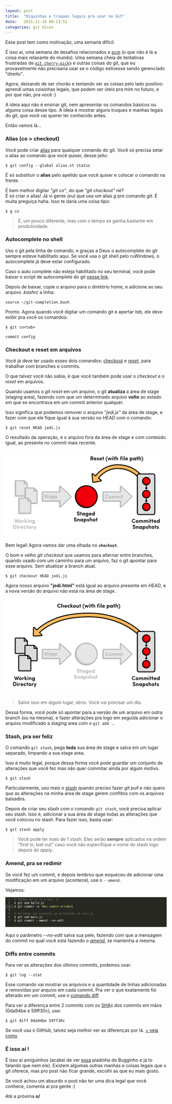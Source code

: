 ```yaml
---
layout: post
title:  "Diquinhas e truques legais pra usar no Git"
date:   2015-11-18 00:13:52
categories: git dicas
---
```

Esse post tem como motivação, uma semana difícil. 

É isso aí, uma semana de desafios relacionados a [scm][scmlink] (o que não é lá a coisa mais relaxante do mundo). Uma semana cheia de tentativas frustradas de [`git cherry-pick`][cherrypick]s e outras coisas do git, que eu provavelmente não precisaria usar se o código estivesse sendo gerenciado "direito". 

Agora, deixando de ser chorão e tentando ver as coisas pelo lado positivo: aprendi umas coisinhas legais, que podem ser úteis pra mim no futuro, e por que não, pra você :)

A ideia aqui não é ensinar git, nem apresentar os comandos básicos ou alguma coisa desse tipo. A ideia é mostrar alguns truques e manhas legais do git, que você vai querer ter conhecido antes. 

Então vamos lá...


### Alias (co > checkout)
Você pode criar [alias][alias] para qualquer comando do git. 
Você só precisa setar o alias ao comando que você quiser, desse jeito: 

```
$ git config --global alias.st status 
```

É só substituir o **alias** pelo apelido que você quiser e colocar o comando na frente. 

É bem melhor digitar *"git co"*, do que *"git checkout"* né?  
É só criar o alias! Já vi gente *(eu)* que usa um alias *g* pro comando *git*. É muita preguiça haha. Isso te daria uma coisa tipo: 

```
$ g co
```

> É, um pouco diferente, mas com o tempo se ganha bastante em produtividade. 


### Autocomplete no shell

Uso o git pela linha de comando, e graças a Deus o autocomplete do git sempre esteve habilitado aqui. Se você usa o git shell pelo ruWindows, o autocomplete já deve estar configurado.

Caso o auto complete não esteja habilitado no seu terminal, você pode baixar o script de autocomplete do git [nesse link](https://github.com/git/git/blob/master/contrib/completion/git-completion.bash).

Depois de baixar, copie o arquivo para o diretório home, e  adicione ao seu arquivo *.bashrc* a linha:

```
source ~/git-completion.bash
```

Pronto. Agora quando você digitar um comando git e apertar *tab*, ele deve exibir pra você os comandos:

```
$ git co<tab>
```

```
commit config
```

### Checkout e reset em arquivos

Você já deve ter usado esses dois comandos:  [checkout][checkout] e *[reset][reset]*, para trabalhar com branches e commits. 

O que talvez você não sabia, é que você também pode usar o *checkout* e o *reset*  em arquivos.

Quando usamos o *git reset* em um arquivo, o git **atualiza** a área de stage (staging area), fazendo com que um determinado arquivo **volte** ao estado em que se encontrava em um commit anterior qualquer.

Isso significa que podemos remover o arquivo *"jedi.js"* da área de stage, e fazer com que ele fique igual à sua versão no *HEAD* com o comando:

```
$ git reset HEAD jedi.js
```

O resultado da operação, é o arquivo fora da área de stage e com conteúdo igual, ao presente no commit mais recente. 

![Reset File](https://raw.githubusercontent.com/andreybleme/andreybleme.github.io/master/assets/img/resetfile.png "git reset file")

Bem legal!
Agora vamos dar uma olhada no **`checkout`**.

O bom e velho *git checkout* que usamos para alternar entre branches, quando usado com um caminho para um arquivo, faz o git apontar para esse arquivo. Sem atualizar a branch atual.

```
$ git checkout HEAD jedi.js
```

Agora nosso arquivo **"jedi.html"** está igual ao arquivo presente em *HEAD*, e a nova versão do arquivo não está na área de stage.

![Checkout File](https://raw.githubusercontent.com/andreybleme/andreybleme.github.io/master/assets/img/checkoutfile.png "git checkout file")


> Salve isso em algum lugar, sério. Você vai precisar um dia.     


Dessa forma, você pode só apontar para a versão de um arquivo em outra branch (ou na mesma), e fazer alterações pra logo em seguida adicionar o arquivo modificado a staging area com o `git add .`. 

### Stash, pra ser feliz

O comando `git stash`, pega **toda** sua área de stage e salva em um lugar separado, limpando a sua stage area. 

Isso é muito legal, porque dessa forma você pode guardar um conjunto de alterações que você fez mas não quer commitar ainda por algum motivo. 

```
$ git stash
```

Particularmente, uso mais o [stash][stash] quando preciso fazer *git pull* e não quero que as alterações na minha área de stage gerem conflitos com os arquivos baixados.  

Depois de criar seu stash com o comando `git stash`, você precisa aplicar seu stash. Isso é, adicionar a sua área de stage todas as alterações que você colocou no stash. Para fazer isso, basta usar:

```
$ git stash apply
```

> Você pode ter mais de 1 stash. Eles serão **sempre** aplicados na ordem "first in, last out" caso você não especifique o nome do stash logo depois do *apply*.


### Amend, pra se redimir

Se você fez um commit, e depois lembrou que esqueceu de adicionar uma modificação em um arquivo (acontece), use o `--amend`.

Vejamos:

![Commit amend](https://raw.githubusercontent.com/andreybleme/andreybleme.github.io/master/assets/img/amend.png "git commit amend")

Aqui o parâmetro *--no-edit* salva sua pele, fazendo com que a mensagem do commit no qual você está fazendo o [*amend*][amend], se mantenha a mesma.

### Diffs entre commits

Para ver as alterações dos últimos commits, podemos usar:
```
$ git log --stat
```
Esse comando vai mostrar os arquivos e a quantidade de linhas adicionadas e removidas por arquivo em cada commit.
Pra ver o que exatamente foi alterado em um commit, use o [comando diff][diff]. 

Para ver a diferença entre 2 commits com os [SHA][sha]s dos commits em mãos (0da94be e  59ff30c), use:

```
$ git diff 0da94be 59ff30c
```

Se você usa o GitHub, talvez seja melhor ver as diferenças por lá. 
[+ veja como][githubdiff]

### É isso aí !

É isso aí amiguinhos (acabei de ver [essa](https://www.facebook.com/BugginhoDeveloper/photos/a.458898330946574.1073741828.458890497614024/504473343055739/?type=3&theater) piadinha do Bugginho e já to falando que nem ele). Existem algumas outras manhas e coisas legais que o git oferece, mas pro post não ficar grande, escolhi as que eu mais gosto.

Se você achou um absurdo o post não ter uma dica legal que você conhece, comenta aí pra gente :) 

Até a próxima **o/**



[scmlink]:      		https://en.wikipedia.org/wiki/Version_control
[cherrypick]: 	 http://imasters.com.br/artigo/24442/desenvolvimento/dica-git-da-semana-cherry-picking/
[alias]: https://git-scm.com/book/tr/v2/Git-Basics-Git-Aliases
[checkout]: https://www.atlassian.com/git/tutorials/undoing-changes/git-checkout
[reset]: https://www.atlassian.com/git/tutorials/undoing-changes/git-checkout
[stash]: https://git-scm.com/book/pt-br/v1/Ferramentas-do-Git-Fazendo-Stash
[amend]: https://git-scm.com/book/pt-br/v1/Git-Essencial-Desfazendo-Coisas
[diff]: https://git-scm.com/docs/git-diff
[sha]: https://git-scm.com/book/en/v2/Git-Internals-Git-Objects
[githubdiff]: https://help.github.com/articles/comparing-commits-across-time/